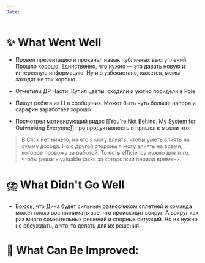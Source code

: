 ```yaml
---
Date:
---
```



# **✨ What Went Well**
- Провел презентацию и прокачал навык публичных выступлений. Прошло хорошо. Единственно, что нужно — это давать новую и интересную информацию. Ну и в узбекистане, кажется, мемы заходят не так хорошо
- Отметили ДР Насти. Купил цветы, сходили и уютно посидели в Pole 
- Пишут ребята из LI в сообщения. Может быть чуть больше напора и сарафин заработает хорошо

- Посмотрел мотивирующий видос [[You're Not Behind. My System for Outworking Everyone]] про продуктивность и пришел к мысли что:

> В Click нет ничего, на что я могу влиять, чтобы уметь влиять на сумму дохода. Но с другой стороны я могу влиять на время, которое провожу за работой. То есть efficiency нужно для того, чтобы решать valuable tasks за котороткий период времени. 




#  **⛈️ What Didn't Go Well**
- Боюсь, что Дина будет сильным разносчиком сплетней и команда может плохо воспринимать все, что происходит вокруг. А вокруг как раз много сомнительных решений и спорных ситуаций. Но их нужно не обсуждать, а что-то делать для их решения. 


# **💫 What Can Be Improved**:


